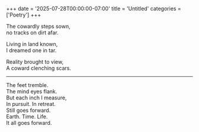 +++
date = '2025-07-28T00:00:00-07:00'
title = 'Untitled'
categories = ['Poetry']
+++

The cowardly steps sown,  
no tracks on dirt afar. 

Living in land known,  
I dreamed one in tar.

Reality brought to view,  
A coward clenching scars.

---

The feet tremble.  
The mind eyes flank.  
But each inch I measure,  
In pursuit. In retreat.  
Still goes forward.  
Earth. Time. Life.  
It all goes forward.  
